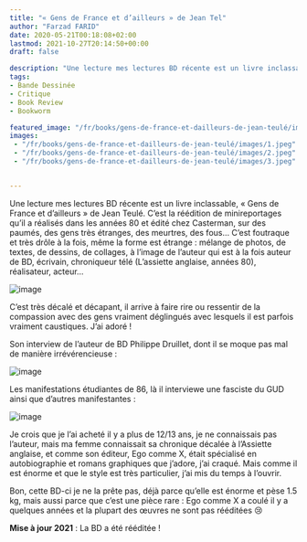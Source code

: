 ```yaml
---
title: "« Gens de France et d’ailleurs » de Jean Tel"
author: "Farzad FARID"
date: 2020-05-21T00:18:08+02:00
lastmod: 2021-10-27T20:14:50+00:00
draft: false

description: "Une lecture mes lectures BD récente est un livre inclassable, «Gens de France et d’ailleurs» de Jean Teulé. C’est la réédition de…"
tags:
- Bande Dessinée
- Critique
- Book Review
- Bookworm

featured_image: "/fr/books/gens-de-france-et-dailleurs-de-jean-teulé/images/1.jpeg" 
images:
 - "/fr/books/gens-de-france-et-dailleurs-de-jean-teulé/images/1.jpeg"
 - "/fr/books/gens-de-france-et-dailleurs-de-jean-teulé/images/2.jpeg"
 - "/fr/books/gens-de-france-et-dailleurs-de-jean-teulé/images/3.jpeg"


---
```


Une lecture mes lectures BD récente est un livre inclassable, « Gens de France et d’ailleurs » de Jean Teulé. C’est la réédition de minireportages qu’il a réalisés dans les années 80 et édité chez Casterman, sur des paumés, des gens très étranges, des meurtres, des fous… C’est foutraque et très drôle à la fois, même la forme est étrange : mélange de photos, de textes, de dessins, de collages, à l’image de l’auteur qui est à la fois auteur de BD, écrivain, chroniqueur télé (L’assiette anglaise, années 80), réalisateur, acteur… 




![image](images/1.jpeg#layoutTextWidth)



C’est très décalé et décapant, il arrive à faire rire ou ressentir de la compassion avec des gens vraiment déglingués avec lesquels il est parfois vraiment caustiques. J’ai adoré !

Son interview de l’auteur de BD Philippe Druillet, dont il se moque pas mal de manière irrévérencieuse :




![image](images/2.jpeg#layoutTextWidth)



Les manifestations étudiantes de 86, là il interviewe une fasciste du GUD ainsi que d’autres manifestantes :




![image](images/3.jpeg#layoutTextWidth)



Je crois que je l’ai acheté il y a plus de 12/13 ans, je ne connaissais pas l’auteur, mais ma femme connaissait sa chronique décalée à l’Assiette anglaise, et comme son éditeur, Ego comme X, était spécialisé en autobiographie et romans graphiques que j’adore, j’ai craqué. Mais comme il est énorme et que le style est très particulier, j’ai mis du temps à l’ouvrir.

Bon, cette BD-ci je ne la prête pas, déjà parce qu’elle est énorme et pèse 1.5 kg, mais aussi parce que c’est une pièce rare : Ego comme X a coulé il y a quelques années et la plupart des œuvres ne sont pas rééditées 😢

**Mise à jour 2021** : La BD a été rééditée !

